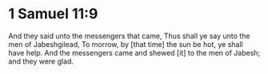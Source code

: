 # 1 Samuel 11:9

And they said unto the messengers that came, Thus shall ye say unto the men of Jabeshgilead, To morrow, by [that time] the sun be hot, ye shall have help. And the messengers came and shewed [it] to the men of Jabesh; and they were glad.